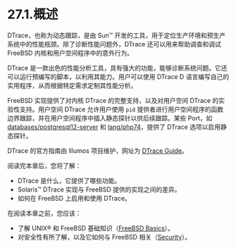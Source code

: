 # 27.1.概述

DTrace，也称为动态跟踪，是由 Sun™ 开发的工具，用于定位生产环境和预生产系统中的性能瓶颈。除了诊断性能问题外，DTrace 还可以用来帮助调查和调试 FreeBSD 内核和用户空间程序中的意外行为。

DTrace 是一款出色的性能分析工具，具有强大的功能，能够诊断系统问题。它还可以运行预编写的脚本，以利用其能力。用户可以使用 DTrace D 语言编写自己的实用程序，从而根据特定需求定制其性能分析。

FreeBSD 实现提供了对内核 DTrace 的完整支持，以及对用户空间 DTrace 的实验性支持。用户空间 DTrace 允许用户使用 `pid` 提供者进行用户空间程序的函数边界跟踪，并在用户空间程序中插入静态探针以供后续跟踪。某些 Port，如 [databases/postgresql12-server](https://cgit.freebsd.org/ports/tree/databases/postgresql12-server/) 和 [lang/php74](https://cgit.freebsd.org/ports/tree/lang/php74/)，提供了 DTrace 选项以启用静态探针。

DTrace 的官方指南由 Illumos 项目维护，网址为 [DTrace Guide](https://illumos.org/books/dtrace/bookinfo.html)。

阅读完本章后，您将了解：

* DTrace 是什么，它提供了哪些功能。
* Solaris™ DTrace 实现与 FreeBSD 提供的实现之间的差异。
* 如何在 FreeBSD 上启用和使用 DTrace。

在阅读本章之前，您应该：

* 了解 UNIX® 和 FreeBSD 基础知识（[FreeBSD Basics](https://docs.freebsd.org/en/books/handbook/basics/#basics)）。
* 对安全性有所了解，以及它如何与 FreeBSD 相关（[Security](https://docs.freebsd.org/en/books/handbook/security/#security)）。

